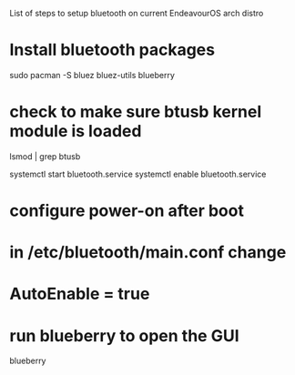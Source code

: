 List of steps to setup bluetooth on current EndeavourOS arch distro

# Install bluetooth packages
sudo pacman -S bluez bluez-utils blueberry 

# check to make sure btusb kernel module is loaded
lsmod | grep btusb

systemctl start bluetooth.service
systemctl enable bluetooth.service

# configure power-on after boot
# in /etc/bluetooth/main.conf change
# AutoEnable = true

# run blueberry to open the GUI
blueberry

